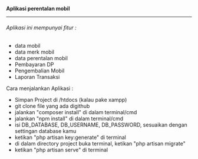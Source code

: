 <b>Aplikasi perentalan mobil</b><br>
<hr>
<h6>
    Aplikasi ini mempunyai fitur : 
</h6>
<ul>
        <li> data mobil</li>
        <li> data merk mobil</li>
        <li> data perentalan mobil</li>
        <li> Pembayaran DP</li>
        <li> Pengembalian Mobil</li>
        <li> Laporan Transaksi</li>
</ul>

Cara menjalankan Aplikasi : 
- Simpan Project di /htdocs (kalau pake xampp)
- git clone file yang ada digithub
- jalankan "composer install" di dalam terminal/cmd
- jalankan "npm install" di dalam terminal/cmd
- isi DB_DATABASE, DB_USERNAME, DB_PASSWORD, sesuaikan dengan settingan database kamu
- ketikan "php artisan key:generate" di terminal
- di dalam directory project buka terminal, ketikan "php artisan migrate"
- ketikan "php artisan serve" di terminal
